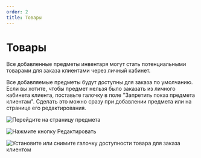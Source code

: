 ```yaml
---
order: 2
title: Товары
---
```


# Товары

Все добавленные предметы инвентаря могут стать потенциальными товарами для заказа клиентами через личный кабинет.

Все добавляемые предметы будут доступны для заказа по умолчанию. Если вы хотите, чтобы предмет нельзя было заказать из личного кабинета клиента, поставьте галочку в поле "Запретить показ предмета клиентам". Сделать это можно сразу при добавлении предмета или на странице его редактирования.

![Перейдите на страницу предмета](../.gitbook/assets/Screenshot\_207.png)

![Нажмите кнопку Редактировать](../.gitbook/assets/Screenshot\_210.png)

![Установите или снимите галочку доступности товара для заказа клиентом](../.gitbook/assets/Screenshot\_211.png)